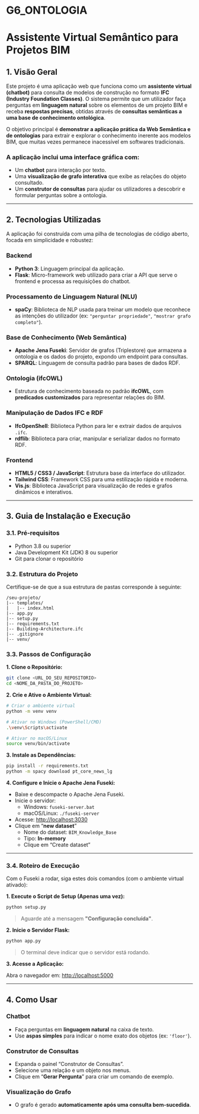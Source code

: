 # G6_ONTOLOGIA
# Assistente Virtual Semântico para Projetos BIM

## 1. Visão Geral

Este projeto é uma aplicação web que funciona como um **assistente virtual (chatbot)** para consulta de modelos de construção no formato **IFC (Industry Foundation Classes)**. O sistema permite que um utilizador faça perguntas em **linguagem natural** sobre os elementos de um projeto BIM e receba **respostas precisas**, obtidas através de **consultas semânticas a uma base de conhecimento ontológica**.

O objetivo principal é **demonstrar a aplicação prática da Web Semântica e de ontologias** para extrair e explorar o conhecimento inerente aos modelos BIM, que muitas vezes permanece inacessível em softwares tradicionais.

### A aplicação inclui uma interface gráfica com:

- Um **chatbot** para interação por texto.
- Uma **visualização de grafo interativa** que exibe as relações do objeto consultado.
- Um **construtor de consultas** para ajudar os utilizadores a descobrir e formular perguntas sobre a ontologia.

---

## 2. Tecnologias Utilizadas

A aplicação foi construída com uma pilha de tecnologias de código aberto, focada em simplicidade e robustez:

### Backend

- **Python 3**: Linguagem principal da aplicação.
- **Flask**: Micro-framework web utilizado para criar a API que serve o frontend e processa as requisições do chatbot.

### Processamento de Linguagem Natural (NLU)

- **spaCy**: Biblioteca de NLP usada para treinar um modelo que reconhece as intenções do utilizador (ex: `"perguntar propriedade"`, `"mostrar grafo completo"`).

### Base de Conhecimento (Web Semântica)

- **Apache Jena Fuseki**: Servidor de grafos (Triplestore) que armazena a ontologia e os dados do projeto, expondo um endpoint para consultas.
- **SPARQL**: Linguagem de consulta padrão para bases de dados RDF.

### Ontologia (ifcOWL)

- Estrutura de conhecimento baseada no padrão **ifcOWL**, com **predicados customizados** para representar relações do BIM.

### Manipulação de Dados IFC e RDF

- **IfcOpenShell**: Biblioteca Python para ler e extrair dados de arquivos `.ifc`.
- **rdflib**: Biblioteca para criar, manipular e serializar dados no formato RDF.

### Frontend

- **HTML5 / CSS3 / JavaScript**: Estrutura base da interface do utilizador.
- **Tailwind CSS**: Framework CSS para uma estilização rápida e moderna.
- **Vis.js**: Biblioteca JavaScript para visualização de redes e grafos dinâmicos e interativos.

---

## 3. Guia de Instalação e Execução

### 3.1. Pré-requisitos

- Python 3.8 ou superior  
- Java Development Kit (JDK) 8 ou superior  
- Git para clonar o repositório  

### 3.2. Estrutura do Projeto

Certifique-se de que a sua estrutura de pastas corresponde à seguinte:

```
/seu-projeto/
|-- templates/
|   |-- index.html
|-- app.py
|-- setup.py
|-- requirements.txt
|-- Building-Architecture.ifc
|-- .gitignore
|-- venv/
```

### 3.3. Passos de Configuração

**1. Clone o Repositório:**
```bash
git clone <URL_DO_SEU_REPOSITORIO>
cd <NOME_DA_PASTA_DO_PROJETO>
```

**2. Crie e Ative o Ambiente Virtual:**
```bash
# Criar o ambiente virtual
python -m venv venv

# Ativar no Windows (PowerShell/CMD)
.\venv\Scripts\activate

# Ativar no macOS/Linux
source venv/bin/activate
```

**3. Instale as Dependências:**
```bash
pip install -r requirements.txt
python -m spacy download pt_core_news_lg
```

**4. Configure e Inicie o Apache Jena Fuseki:**

- Baixe e descompacte o Apache Jena Fuseki.
- Inicie o servidor:
  - Windows: `fuseki-server.bat`
  - macOS/Linux: `./fuseki-server`
- Acesse: [http://localhost:3030](http://localhost:3030)
- Clique em “**new dataset**”
  - Nome do dataset: `BIM_Knowledge_Base`
  - Tipo: **In-memory**
  - Clique em “Create dataset”

---

### 3.4. Roteiro de Execução

Com o Fuseki a rodar, siga estes dois comandos (com o ambiente virtual ativado):

**1. Execute o Script de Setup (Apenas uma vez):**
```bash
python setup.py
```
> Aguarde até a mensagem **"Configuração concluída"**.

**2. Inicie o Servidor Flask:**
```bash
python app.py
```

> O terminal deve indicar que o servidor está rodando.

**3. Acesse a Aplicação:**

Abra o navegador em: [http://localhost:5000](http://localhost:5000)

---

## 4. Como Usar

### Chatbot

- Faça perguntas em **linguagem natural** na caixa de texto.
- Use **aspas simples** para indicar o nome exato dos objetos (ex: `'floor'`).

### Construtor de Consultas

- Expanda o painel “Construtor de Consultas”.
- Selecione uma relação e um objeto nos menus.
- Clique em “**Gerar Pergunta**” para criar um comando de exemplo.

### Visualização do Grafo

- O grafo é gerado **automaticamente após uma consulta bem-sucedida**.
